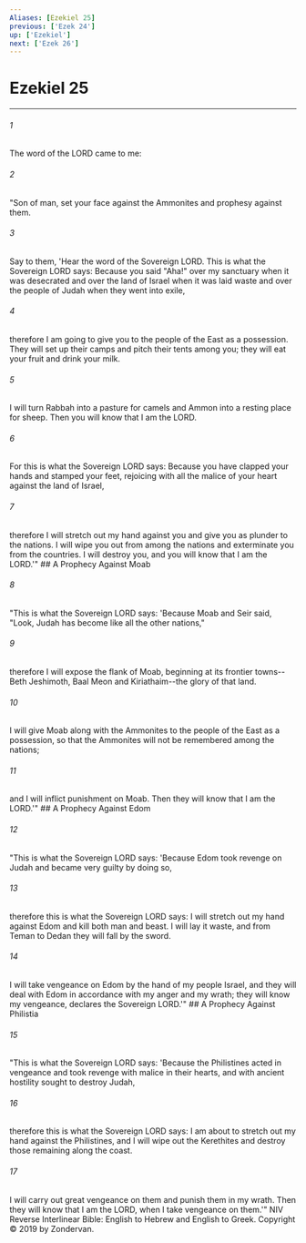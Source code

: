 ```yaml
---
Aliases: [Ezekiel 25]
previous: ['Ezek 24']
up: ['Ezekiel']
next: ['Ezek 26']
---
```

# Ezekiel 25

***


###### 1 
The word of the LORD came to me: 

###### 2 
"Son of man, set your face against the Ammonites and prophesy against them. 

###### 3 
Say to them, 'Hear the word of the Sovereign LORD. This is what the Sovereign LORD says: Because you said "Aha!" over my sanctuary when it was desecrated and over the land of Israel when it was laid waste and over the people of Judah when they went into exile, 

###### 4 
therefore I am going to give you to the people of the East as a possession. They will set up their camps and pitch their tents among you; they will eat your fruit and drink your milk. 

###### 5 
I will turn Rabbah into a pasture for camels and Ammon into a resting place for sheep. Then you will know that I am the LORD. 

###### 6 
For this is what the Sovereign LORD says: Because you have clapped your hands and stamped your feet, rejoicing with all the malice of your heart against the land of Israel, 

###### 7 
therefore I will stretch out my hand against you and give you as plunder to the nations. I will wipe you out from among the nations and exterminate you from the countries. I will destroy you, and you will know that I am the LORD.'" ## A Prophecy Against Moab 

###### 8 
"This is what the Sovereign LORD says: 'Because Moab and Seir said, "Look, Judah has become like all the other nations," 

###### 9 
therefore I will expose the flank of Moab, beginning at its frontier towns--Beth Jeshimoth, Baal Meon and Kiriathaim--the glory of that land. 

###### 10 
I will give Moab along with the Ammonites to the people of the East as a possession, so that the Ammonites will not be remembered among the nations; 

###### 11 
and I will inflict punishment on Moab. Then they will know that I am the LORD.'" ## A Prophecy Against Edom 

###### 12 
"This is what the Sovereign LORD says: 'Because Edom took revenge on Judah and became very guilty by doing so, 

###### 13 
therefore this is what the Sovereign LORD says: I will stretch out my hand against Edom and kill both man and beast. I will lay it waste, and from Teman to Dedan they will fall by the sword. 

###### 14 
I will take vengeance on Edom by the hand of my people Israel, and they will deal with Edom in accordance with my anger and my wrath; they will know my vengeance, declares the Sovereign LORD.'" ## A Prophecy Against Philistia 

###### 15 
"This is what the Sovereign LORD says: 'Because the Philistines acted in vengeance and took revenge with malice in their hearts, and with ancient hostility sought to destroy Judah, 

###### 16 
therefore this is what the Sovereign LORD says: I am about to stretch out my hand against the Philistines, and I will wipe out the Kerethites and destroy those remaining along the coast. 

###### 17 
I will carry out great vengeance on them and punish them in my wrath. Then they will know that I am the LORD, when I take vengeance on them.'" NIV Reverse Interlinear Bible: English to Hebrew and English to Greek. Copyright © 2019 by Zondervan.
